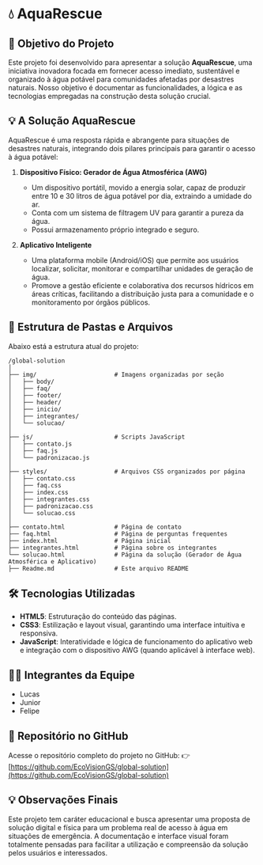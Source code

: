 # 💧 AquaRescue

## 📌 Objetivo do Projeto

Este projeto foi desenvolvido para apresentar a solução **AquaRescue**, uma iniciativa inovadora focada em fornecer acesso imediato, sustentável e organizado à água potável para comunidades afetadas por desastres naturais. Nosso objetivo é documentar as funcionalidades, a lógica e as tecnologias empregadas na construção desta solução crucial.

## 💡 A Solução AquaRescue

AquaRescue é uma resposta rápida e abrangente para situações de desastres naturais, integrando dois pilares principais para garantir o acesso à água potável:

1.  **Dispositivo Físico: Gerador de Água Atmosférica (AWG)**
    * Um dispositivo portátil, movido a energia solar, capaz de produzir entre 10 e 30 litros de água potável por dia, extraindo a umidade do ar.
    * Conta com um sistema de filtragem UV para garantir a pureza da água.
    * Possui armazenamento próprio integrado e seguro.

2.  **Aplicativo Inteligente**
    * Uma plataforma mobile (Android/iOS) que permite aos usuários localizar, solicitar, monitorar e compartilhar unidades de geração de água.
    * Promove a gestão eficiente e colaborativa dos recursos hídricos em áreas críticas, facilitando a distribuição justa para a comunidade e o monitoramento por órgãos públicos.

## 📁 Estrutura de Pastas e Arquivos

Abaixo está a estrutura atual do projeto:

```
/global-solution
│
├── img/                      # Imagens organizadas por seção
│   ├── body/
│   ├── faq/
│   ├── footer/
│   ├── header/
│   ├── inicio/
│   ├── integrantes/
│   └── solucao/
│
├── js/                       # Scripts JavaScript
│   ├── contato.js
│   ├── faq.js
│   └── padronizacao.js
│
├── styles/                   # Arquivos CSS organizados por página
│   ├── contato.css
│   ├── faq.css
│   ├── index.css
│   ├── integrantes.css
│   ├── padronizacao.css
│   └── solucao.css
│
├── contato.html              # Página de contato
├── faq.html                  # Página de perguntas frequentes
├── index.html                # Página inicial
├── integrantes.html          # Página sobre os integrantes
└── solucao.html              # Página da solução (Gerador de Água Atmosférica e Aplicativo)
├── Readme.md                 # Este arquivo README
```

## 🛠️ Tecnologias Utilizadas

* **HTML5**: Estruturação do conteúdo das páginas.
* **CSS3**: Estilização e layout visual, garantindo uma interface intuitiva e responsiva.
* **JavaScript**: Interatividade e lógica de funcionamento do aplicativo web e integração com o dispositivo AWG (quando aplicável à interface web).

## 👨‍💻 Integrantes da Equipe

* Lucas
* Junior
* Felipe

## 🔗 Repositório no GitHub

Acesse o repositório completo do projeto no GitHub:
👉 [https://github.com/EcoVisionGS/global-solution](https://github.com/EcoVisionGS/global-solution)

## 💡 Observações Finais

Este projeto tem caráter educacional e busca apresentar uma proposta de solução digital e física para um problema real de acesso à água em situações de emergência. A documentação e interface visual foram totalmente pensadas para facilitar a utilização e compreensão da solução pelos usuários e interessados.